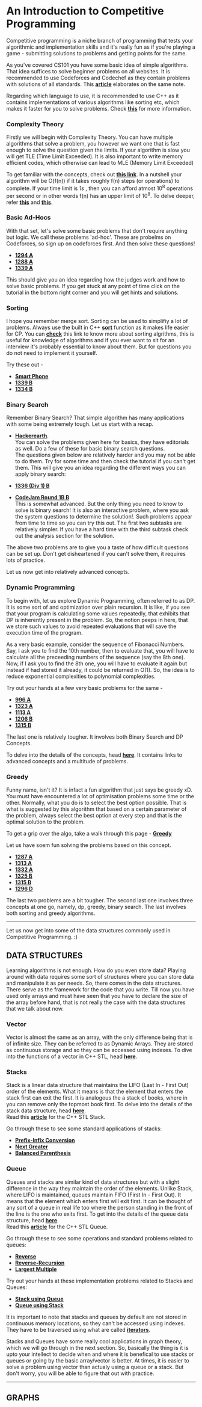 # An Introduction to Competitive Programming

Competitive programming is a niche branch of programming that tests your algorithmic and implementation skills and it's really fun as if you're playing a game - submitting solutions to problems and getting points for the same.

As you've covered CS101 you have some basic idea of simple algorithms. That idea suffices to solve beginner problems on all websites. It is recommended to use Codeforces and Codechef as they contain problems with solutions of all standards. This [**article**]( https://medium.com/techatucla/introduction-to-competitive-programming-3dca32e5f9a0 ) 
elaborates on the same note.

Regarding which language to use, it is recommended to use C++ as it contains implementations of various algorithms like sorting etc, which makes it faster for you to solve problems. Check [**this**](https://www.topcoder.com/community/competitive-programming/tutorials/power-up-c-with-the-standard-template-library-part-1/) for more information.

### Complexity Theory

Firstly we will begin with Complexity Theory. You can have multiple algorithms that solve a problem, you however we want one that is fast enough to solve the question given the limits. If your algorithm is slow you will get TLE (Time Limit Exceeded). It is also important to write memory efficient codes, which otherwise can lead to MLE (Memory Limit Exceeded)

To get familiar with the concepts, check out [**this link**](https://www.hackerearth.com/practice/basic-programming/complexity-analysis/time-and-space-complexity/tutorial/). In a nutshell your algorithm will be O(f(n)) if it takes roughly f(n) steps (or operations) to complete. If your time limit is *1s* , then you can afford atmost 10<sup>8</sup> operations per second or in other words f(n) has an upper limit of 10<sup>8</sup>.
To delve deeper, refer [**this**](https://www.geeksforgeeks.org/knowing-the-complexity-in-competitive-programming/) and [**this**](https://drive.google.com/file/d/0B-W-TWxgtybGd3dFUzg1OHNsM2M/view?usp=drive_open).

### Basic Ad-Hocs

With that set, let's solve some basic problems that don't require anything but logic. We call these problems 'ad-hoc'. These are probelms on Codeforces, so sign up on codeforces first. And then solve these questions!

* [**1294 A**](https://codeforces.com/contest/1294/problem/A)
* [**1288 A**](https://codeforces.com/contest/1288/problem/A)
* [**1339 A**](https://codeforces.com/contest/1339/problem/A)

This should give you an idea regarding how the judges work and how to solve basic problems. If you get stuck at any point of time click on the tutorial in the bottom right corner and you will get hints and solutions.

### Sorting

I hope you remember merge sort. Sorting can be used to simplifiy a lot of problems. Always use the built in C++ [**sort**](https://www.geeksforgeeks.org/sort-c-stl/) function as it makes life easier for CP. 
You can [**check**](https://www.geeksforgeeks.org/know-sorting-algorithm-set-1-sorting-weapons-used-programming-languages/) this link to know more about sorting algrithms, this is useful for knowledge of algorithms and if you ever want to sit for an interview it's probably essential to know about them. But for questions you do not need to implement it yourself.

Try these out - 

* [**Smart Phone**](https://www.codechef.com/ZCOPRAC/problems/ZCO14003/)
* [**1339 B**](https://codeforces.com/problemset/problem/1339/B)
* [**1334 B**](https://codeforces.com/problemset/problem/1334/B)

### Binary Search

Remember Binary Search? That simple algorithm has many applications with some being extremely tough. Let us start with a recap.  

* [**Hackerearth**](https://www.hackerearth.com/practice/algorithms/searching/binary-search/tutorial/).  
You can solve the problems given here for basics, they have editorials as well. Do a few of these for basic binary search questions.  
The questions given below are relatively harder and you may not be able to do them. Try for some time and then check the tutorial if you can't get them. This will give you an idea regarding the different ways you can apply binary search: 

* [**1336 (Div 1) B**](https://codeforces.com/problemset/problem/1336/B)
* [**CodeJam Round 1B B**](https://codingcompetitions.withgoogle.com/codejam/round/000000000019fef2/00000000002d5b63)  
This is somewhat advanced. But the only thing you need to know to solve is binary search! It is also an interactive problem, where you ask the system questions to determine the solution!. Such problems appear from time to time so you can try this out. The first two subtasks are relatively simpler. If you have a hard time with the third subtask check out the analysis section for the solution.

The above two problems are to give you a taste of how difficult questions can be set up. Don't get disheartened if you can't solve them, it requires lots of practice.   

Let us now get into relatively advanced concepts.

### Dynamic Programming 

To begin with, let us explore Dynamic Programming, often referred to as DP. It is some sort of and optimization over plain recursion. It is like, if you see that your program is calculating some values repeatedly, that exhibits that DP is inherently present in the problem. So, the notion peeps in here, that we store such values to avoid repeated evaluations that will save the execution time of the program.  

As a very basic example, consider the sequence of Fibonacci Numbers. Say, I ask you to find the 10th number, then to evaluate that, you will have to calculate all the preceeding numbers of the sequence (say the 8th one). Now, if I ask you to find the 8th one, you will have to evaluate it again but instead if had stored it already, it could be returned in O(1). So, the idea is to reduce exponential complexities to polynomial complexities.

Try out your hands at a few very basic problems for the same -  

* **[996 A](https://codeforces.com/problemset/problem/996/A)**
* **[1323 A](https://codeforces.com/problemset/problem/1323/A)**
* **[1113 A](https://codeforces.com/problemset/problem/1113/A)**
* **[1206 B](https://codeforces.com/problemset/problem/1206/B)**
* **[1315 B](https://codeforces.com/problemset/problem/1315/B)**   

The last one is relatively tougher. It involves both Binary Search and DP Concepts.

To delve into the details of the concepts, head **[here](https://www.geeksforgeeks.org/dynamic-programming/)**. It contains links to advanced concepts and a multitude of problems.

### Greedy

Funny name, isn't it? It is infact a fun algorithm that just says be greedy xD. You must have encountered a lot of optimisation problems some time or the other. Normally, what you do is to select the best option possible. That is what is suggested by this algorithm that based on a certain parameter of the problem, always select the best option at every step and that is the optimal solution to the problem.

To get a grip over the algo, take a walk through this page - **[Greedy](https://www.geeksforgeeks.org/greedy-algorithms/)**

Let us have soem fun solving the problems based on this concept.  

* **[1287 A](https://codeforces.com/problemset/problem/1287/A)**
* **[1313 A](https://codeforces.com/problemset/problem/1313/A)**
* **[1332 A](https://codeforces.com/problemset/problem/1332/A)**
* **[1325 B](https://codeforces.com/problemset/problem/1325/B)**
* **[1315 B](https://codeforces.com/problemset/problem/1315/B)**
* **[1296 D](https://codeforces.com/problemset/problem/1296/D)**

The last two problems are a bit tougher. The second last one involves three concepts at one go, namely, dp, greedy, binary search. The last involves both sorting and greedy algorithms.   

---

Let us now get into some of the data structures commonly used in Competitive Programming. :)

## DATA STRUCTURES

Learning algorithms is not enough. How do you even store data? Playing around with data requires some sort of structures where you can store data and manipulate it as per needs. So, there comes in the data structures. There serve as the framework for the code that you write. Till now you have used only arrays and must have seen that you have to declare the size of the array before hand, that is not really the case with the data structures that we talk about now.

### Vector

Vector is almost the same as an array, with the only difference being that is of infinite size. They can be referred to as Dynamic Arrays. They are stored as continuous storage and so they can be accessed using indexes. To dive into the functions of a vector in C++ STL, head **[here](https://www.geeksforgeeks.org/vector-in-cpp-stl/)**.

### Stacks

Stack is a linear data structure that maintains the LIFO (Last In - First Out) order of the elements. What it means is that the element that enters the stack first can exit the first. It is analogous the a stack of books, where in you can remove only the topmost book first. To delve into the details of the stack data structure, head **[here](https://www.geeksforgeeks.org/stack-data-structure/)**.   
Read this **[article](https://www.geeksforgeeks.org/stack-in-cpp-stl/)** for the C++ STL Stack.  

Go through these to see some standard applications of stacks:  
* **[Prefix-Infix Conversion](https://www.geeksforgeeks.org/prefix-infix-conversion/)**
* **[Next Greater](https://www.geeksforgeeks.org/next-greater-element/)**
* **[Balanced Parenthesis](https://www.geeksforgeeks.org/check-for-balanced-parentheses-in-an-expression/)**

### Queue

Queues and stacks are similar kind of data structures but with a slight difference in the way they maintain the order of the elements. Unlike Stack, where LIFO is maintained, queues maintain FIFO (First In - First Out). It means that the element which enters first will exit first. It can be thought of any sort of a queue in real life too where the person standing in the front of the line is the one who exits first. To get into the details of the queue data structure, head **[here](https://www.geeksforgeeks.org/queue-data-structure/)**.  
Read this **[article](https://www.geeksforgeeks.org/queue-cpp-stl/)** for the C++ STL Queue.

Go through these to see some operations and standard problems related to queues:  
* **[Reverse](https://www.geeksforgeeks.org/reversing-a-queue/)**
* **[Reverse-Recursion](https://www.geeksforgeeks.org/reversing-queue-using-recursion/)**
* **[Largest Multiple](https://www.geeksforgeeks.org/find-the-largest-number-multiple-of-3/)**

Try out your hands at these implementation problems related to Stacks and Queues:  
* **[Stack using Queue](https://www.geeksforgeeks.org/implement-stack-using-queue/)**
* **[Queue using Stack](https://www.geeksforgeeks.org/queue-using-stacks/)**  

It is important to note that stacks and queues by default are not stored in continuous memory locations, so they can't be accessed using indexes. They have to be traversed using what are called **[iterators](https://www.geeksforgeeks.org/iterators-c-stl/)**.

Stacks and Queues have some really cool applications in graph theory, which we will go through in the next section. So, basically the thing is it is upto your intellect to decide when and where it is benefical to use stacks or queues or going by the basic array/vector is better. At times, it is easier to solve a problem using vector than actualy using a queue or a stack. But don't worry, you will be able to figure that out with practice.  

---

## GRAPHS 

